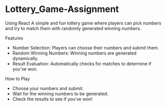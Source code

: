 # Lottery_Game-Assignment
Using React
A simple and fun lottery game where players can pick numbers and try to match them with randomly generated winning numbers.

Features
* Number Selection: Players can choose their numbers and submit them.
* Random Winning Numbers: Winning numbers are generated dynamically.
* Result Evaluation: Automatically checks for matches to determine if you've won.
  
How to Play
* Choose your numbers and submit.
* Wait for the winning numbers to be generated.
* Check the results to see if you’ve won!
